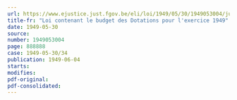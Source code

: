 ```yaml
---
url: https://www.ejustice.just.fgov.be/eli/loi/1949/05/30/1949053004/justel
title-fr: "Loi contenant le budget des Dotations pour l'exercice 1949"
date: 1949-05-30
source:
number: 1949053004
page: 888888
case: 1949-05-30/34
publication: 1949-06-04
starts:
modifies:
pdf-original:
pdf-consolidated:
---
```


